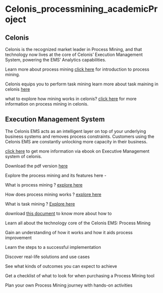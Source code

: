 # Celonis_processmining_academicProject


 ## Celonis 
 Celonis is the recognized market leader in Process Mining, and that technology now lives at the core of Celonis’ Execution Management System, powering the EMS’ Analytics capabilities.
 
Learn more about process mining [click here](https://www.celonis.com/process-mining/what-is-process-mining/) for introduction to process mining.

Celonis equips you to perform task mining learn more about task maining in celonis [here](https://www.celonis.com/process-mining/what-is-process-mining/)

what to explore how mining works in celonis? [click here](https://www.celonis.com/process-mining/how-does-process-mining-work/) for more information on process mining in celonis.

## Execution Management System

The Celonis EMS acts as an intelligent layer on top of your underlying business systems and removes process constraints. Customers using the Celonis EMS are 
constantly unlocking more capacity in their business.

[click here](https://www.celonis.com/ems/resources/overview-ebook/) to get more information via ebook on Executive Management system of celonis. 

Download the pdf version [here](https://assets.ctfassets.net/zmrtlfup12q3/37A9gziywi2hMANhZ7HZ43/e96315a9dfc3b0a5bc358acb9bcd5604/celonis_ebook_meet-the-execution-management-system_FINAL.pdf)

Explore the process mining and its features here -

What is process mining ? [explore here](https://www.celonis.com/process-mining/what-is-process-mining/)

How does process mining works ? [explore here](https://www.celonis.com/process-mining/how-does-process-mining-work/)

What is task mining ? [Explore here](https://www.celonis.com/process-mining/how-does-process-mining-work/)

download [this document](https://www.celonis.com/ultimate-guide/) to know more about how to

  Learn all about the technology core of the Celonis EMS: Process Mining

  Gain an understanding of how it works and how it aids process improvement

  Learn the steps to a successful implementation

  Discover real-life solutions and use cases

  See what kinds of outcomes you can expect to achieve

  Get a checklist of what to look for when purchasing a Process Mining tool

Plan your own Process Mining journey with hands-on activities




